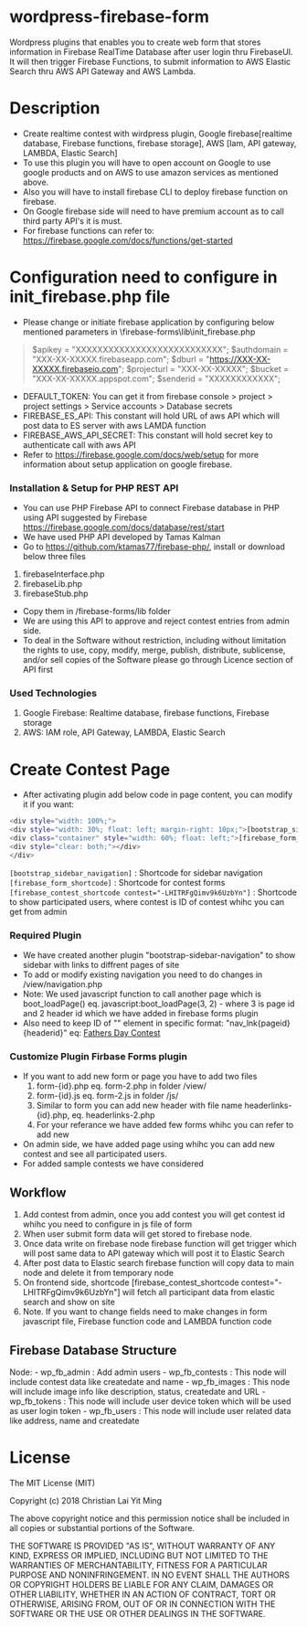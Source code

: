 # wordpress-firebase-form
Wordpress plugins that enables you to create web form that  stores information in Firebase RealTime Database after user login thru FirebaseUI. It will then trigger Firebase Functions, to submit information to AWS Elastic Search thru AWS API Gateway and AWS Lambda.

# Description
  - Create realtime contest with wirdpress plugin, Google firebase[realtime database, Firebase functions, firebase storage], AWS [Iam, API gateway, LAMBDA, Elastic Search]
  - To use this plugin you will have to open account on Google to use google products and on AWS to use amazon services as mentioned above.
  - Also you will have to install firebase CLI to deploy firebase function on firebase.
  - On Google firebase side will need to have premium account as to call third party API's it is must.
  - For firebase functions can refer to: https://firebase.google.com/docs/functions/get-started
  
# Configuration need to configure in init_firebase.php file
- Please change or initiate firebase application by configuring below mentioned parameters in \firebase-forms\lib\init_firebase.php
> $apikey = "XXXXXXXXXXXXXXXXXXXXXXXXXXX";
> $authdomain = "XXX-XX-XXXXX.firebaseapp.com";
> $dburl = "https://XXX-XX-XXXXX.firebaseio.com";
> $projecturl = "XXX-XX-XXXXX";
> $bucket = "XXX-XX-XXXXX.appspot.com";
> $senderid = "XXXXXXXXXXXX";

- DEFAULT_TOKEN:  You can get it from firebase console > project > project settings > Service accounts > Database secrets
- FIREBASE_ES_API: This constant will hold URL of aws API which will post data to ES server with aws LAMDA function
- FIREBASE_AWS_API_SECRET: This constant will hold secret key to authenticate call with aws API
- Refer to https://firebase.google.com/docs/web/setup for more information about setup application on google firebase.

### Installation & Setup for PHP REST API
- You can use PHP Firebase API to connect Firebase database in PHP using API suggested by Firebase https://firebase.google.com/docs/database/rest/start
- We have used PHP API developed by Tamas Kalman
- Go to https://github.com/ktamas77/firebase-php/, install or download below three files
1. firebaseInterface.php
2. firebaseLib.php
3. firebaseStub.php
- Copy them in /firebase-forms/lib folder
- We are using this API to approve and reject contest entries from admin side.
- To deal in the Software without restriction, including without limitation the rights to use, copy, modify, merge, publish, distribute, sublicense, and/or sell copies of the Software please go through Licence section of API first

### Used Technologies
1. Google Firebase: Realtime database, firebase functions, Firebase storage
2. AWS: IAM role, API Gateway, LAMBDA, Elastic Search

# Create Contest Page
  - After activating plugin add below code in page content, you can modify it if you want:
```sh
<div style="width: 100%;">
<div style="width: 30%; float: left; margin-right: 10px;">[bootstrap_sidebar_navigation]</div>
<div class="container" style="width: 60%; float: left;">[firebase_form_shortcode]</div>
<div style="clear: both;"></div>
</div>
```
  `[bootstrap_sidebar_navigation]` : Shortcode for sidebar navigation 
  `[firebase_form_shortcode]` : Shortcode for contest forms
  `[firebase_contest_shortcode contest="-LHITRFgQimv9k6UzbYn"]` : Shortcode to show participated users, where contest is ID of contest whihc you can get from admin
  
### Required Plugin
  - We have created another plugin "bootstrap-sidebar-navigation" to show sidebar with links to diffrent pages of site
  - To add or modify existing navigation you need to do changes in /view/navigation.php
  - Note: We used javascript function to call another page which is boot_loadPage() eq.
	javascript:boot_loadPage(3, 2)  - where 3 is page id and 2 header id which we have added in firebase forms plugin
  - Also need to keep ID of "<a>" element in specific format: "nav_lnk{pageid}{headerid}" eq: <a id="nav_lnk32" href="javascript:boot_loadPage(3, 2)">Fathers Day Contest</a>

### Customize Plugin Firbase Forms plugin
  - If you want to add new form or page you have to add two files
    1. form-{id}.php eq. form-2.php in folder /view/
	2. form-{id}.js  eq. form-2.js in folder /js/
	3. Similar to form you can add new header with file name headerlinks-{id}.php, eq. headerlinks-2.php 
	4. For your referance we have added few forms whihc you can refer to add new
  - On admin side, we have added page using whihc you can add new contest and see all participated users.
  - For added sample contests we have considered 

## Workflow
  1. Add contest from admin, once you add contest you will get contest id whihc you need to configure in js file of form 
  2. When user submit form data will get stored to firebase node.
  3. Once data write on firebase node firebase function will get trigger which will post same data to API gateway which will post it to Elastic Search
  4. After post data to Elastic search firebase function will copy data to main node and delete it from temporary node
  5. On frontend side, shortcode [firebase_contest_shortcode contest="-LHITRFgQimv9k6UzbYn"] will fetch all participant data from elastic search and show on site
  5. Note. If you want to change fields need to make changes in form javascript file, Firebase function code and LAMBDA function code
 
## Firebase Database Structure
Node: 
	- wp_fb_admin : Add admin users 
	- wp_fb_contests : This node will include contest data like createdate and name
	- wp_fb_images	: This node will include image info like description, status, createdate and URL
	- wp_fb_tokens	: This node will include user device token which will be used as user login token
	- wp_fb_users	: This node will include user related data like address, name and createdate
	
# License

The MIT License (MIT)

Copyright (c) 2018 Christian Lai Yit Ming

The above copyright notice and this permission notice shall be included in
all copies or substantial portions of the Software.

THE SOFTWARE IS PROVIDED "AS IS", WITHOUT WARRANTY OF ANY KIND, EXPRESS OR
IMPLIED, INCLUDING BUT NOT LIMITED TO THE WARRANTIES OF MERCHANTABILITY,
FITNESS FOR A PARTICULAR PURPOSE AND NONINFRINGEMENT. IN NO EVENT SHALL THE
AUTHORS OR COPYRIGHT HOLDERS BE LIABLE FOR ANY CLAIM, DAMAGES OR OTHER
LIABILITY, WHETHER IN AN ACTION OF CONTRACT, TORT OR OTHERWISE, ARISING FROM,
OUT OF OR IN CONNECTION WITH THE SOFTWARE OR THE USE OR OTHER DEALINGS IN
THE SOFTWARE.
